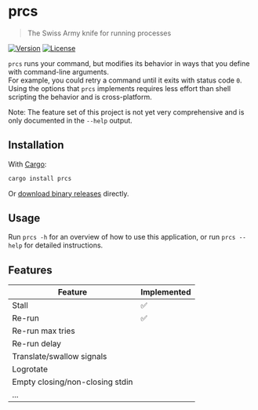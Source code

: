 # prcs

> The Swiss Army knife for running processes

[![Version](https://img.shields.io/crates/v/prcs?style=flat-square)](https://crates.io/crates/prcs)
[![License](https://img.shields.io/crates/l/prcs?style=flat-square)](LICENSE.txt)

`prcs` runs your command, but modifies its behavior in ways that you define with command-line arguments.  
For example, you could retry a command until it exits with status code `0`.  
Using the options that `prcs` implements requires less effort than shell scripting the behavior and is cross-platform.  

Note: The feature set of this project is not yet very comprehensive and is only documented in the `--help` output.

## Installation

With [Cargo](https://github.com/rust-lang/cargo):

```sh
cargo install prcs
```

Or [download binary releases](https://github.com/jeysal/prcs/releases) directly.

## Usage

Run `prcs -h` for an overview of how to use this application, or run `prcs --help` for detailed instructions.

## Features

| Feature                         | Implemented |
| ------------------------------- | ----------- |
| Stall                           | ✅          |
| Re-run                          | ✅          |
| Re-run max tries                |             |
| Re-run delay                    |             |
| Translate/swallow signals       |             |
| Logrotate                       |             |
| Empty closing/non-closing stdin |             |
| ...                             |             |
